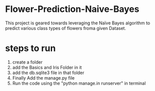 # Flower-Prediction-Naive-Bayes
This project is geared towards leveraging the Naïve Bayes algorithm to predict various class types of flowers froma given Dataset.

# steps to run
1. create a folder
2. add the Basics and Iris Folder in it
3. add the db.sqlite3 file in that folder
4. Finally Add the manage.py file
5. Run the code using the "python manage.in runserver" in terminal
